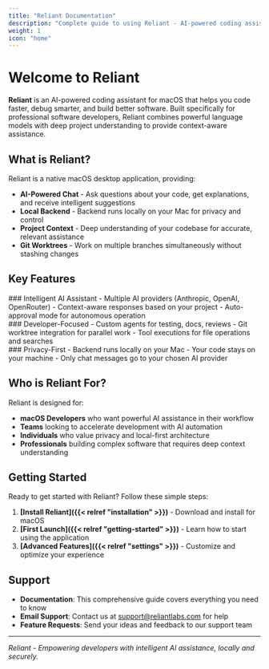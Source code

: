 ```yaml
---
title: "Reliant Documentation"
description: "Complete guide to using Reliant - AI-powered coding assistant for professional software development"
weight: 1
icon: "home"
---
```


# Welcome to Reliant

**Reliant** is an AI-powered coding assistant for macOS that helps you code faster, debug smarter, and build better software. Built specifically for professional software developers, Reliant combines powerful language models with deep project understanding to provide context-aware assistance.

## What is Reliant?

Reliant is a native macOS desktop application, providing:

- **AI-Powered Chat** - Ask questions about your code, get explanations, and receive intelligent suggestions
- **Local Backend** - Backend runs locally on your Mac for privacy and control
- **Project Context** - Deep understanding of your codebase for accurate, relevant assistance
- **Git Worktrees** - Work on multiple branches simultaneously without stashing changes

## Key Features

<div class="row row-cols-1 row-cols-md-3 g-4">
<div class="col">
### Intelligent AI Assistant
- Multiple AI providers (Anthropic, OpenAI, OpenRouter)
- Context-aware responses based on your project
- Auto-approval mode for autonomous operation
</div>
<div class="col">
### Developer-Focused
- Custom agents for testing, docs, reviews
- Git worktree integration for parallel work
- Tool executions for file operations and searches
</div>
<div class="col">
### Privacy-First
- Backend runs locally on your Mac
- Your code stays on your machine
- Only chat messages go to your chosen AI provider
</div>
</div>

## Who is Reliant For?

Reliant is designed for:
- **macOS Developers** who want powerful AI assistance in their workflow
- **Teams** looking to accelerate development with AI automation
- **Individuals** who value privacy and local-first architecture
- **Professionals** building complex software that requires deep context understanding

## Getting Started

Ready to get started with Reliant? Follow these simple steps:

1. **[Install Reliant]({{< relref "installation" >}})** - Download and install for macOS
2. **[First Launch]({{< relref "getting-started" >}})** - Learn how to start using the application
3. **[Advanced Features]({{< relref "settings" >}})** - Customize and optimize your experience

## Support

- **Documentation**: This comprehensive guide covers everything you need to know
- **Email Support**: Contact us at support@reliantlabs.com for help
- **Feature Requests**: Send your ideas and feedback to our support team

---

*Reliant - Empowering developers with intelligent AI assistance, locally and securely.*
